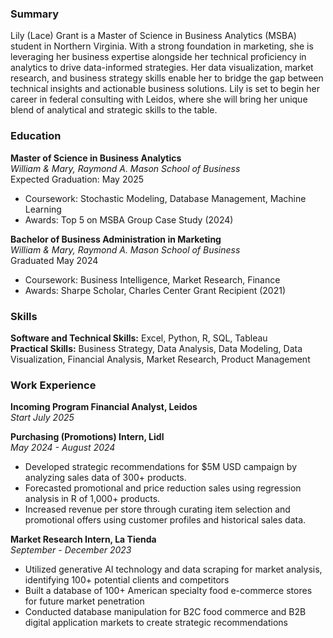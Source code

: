 ### Summary
Lily (Lace) Grant is a Master of Science in Business Analytics (MSBA) student in Northern Virginia. With a strong foundation in marketing, she is leveraging her business expertise alongside her technical proficiency in analytics to drive data-informed strategies. Her data visualization, market research, and business strategy skills enable her to bridge the gap between technical insights and actionable business solutions. Lily is set to begin her career in federal consulting with Leidos, where she will bring her unique blend of analytical and strategic skills to the table.

### Education
**Master of Science in Business Analytics**  
*William & Mary, Raymond A. Mason School of Business*  
Expected Graduation: May 2025  
- Coursework: Stochastic Modeling, Database Management, Machine Learning
- Awards: Top 5 on MSBA Group Case Study (2024)

**Bachelor of Business Administration in Marketing**  
*William & Mary, Raymond A. Mason School of Business*  
Graduated May 2024  
- Coursework: Business Intelligence, Market Research, Finance
- Awards: Sharpe Scholar, Charles Center Grant Recipient (2021)

### Skills
**Software and Technical Skills:** Excel, Python, R, SQL, Tableau  
**Practical Skills:**  Business Strategy, Data Analysis, Data Modeling, Data Visualization, Financial Analysis, Market Research, Product Management

### Work Experience
**Incoming Program Financial Analyst, Leidos**  
*Start July 2025*

**Purchasing (Promotions) Intern, Lidl**  
*May 2024 - August 2024*  
- Developed strategic recommendations for $5M USD campaign by analyzing sales data of 300+ products.
- Forecasted promotional and price reduction sales using regression analysis in R of 1,000+ products.
- Increased revenue per store through curating item selection and promotional offers using customer profiles and historical sales data.

**Market Research Intern, La Tienda**  
*September - December 2023*
- Utilized generative AI technology and data scraping for market analysis, identifying 100+ potential clients and competitors
- Built a database of 100+ American specialty food e-commerce stores for future market penetration
- Conducted database manipulation for B2C food commerce and B2B digital application markets to create strategic recommendations 
